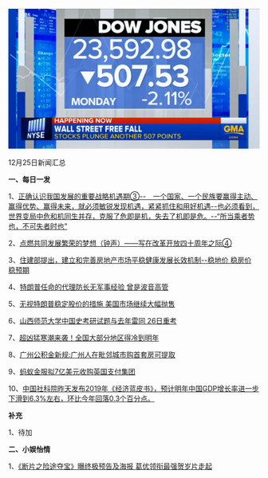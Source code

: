    ![12_01](.\12_25.jpg)

12月25日新闻汇总

**一、每日一发**

1、[正确认识我国发展的重要战略机遇期③--　一个国家、一个民族要赢得主动、赢得优势、赢得未来，就必须敏锐发现机遇，紧紧抓住和用好机遇--也必须看到，世界变局中危和机同生并存，克服了危即是机，失去了机即是危。--“所当乘者势也，不可失者时也”](http://paper.people.com.cn/rmrb/html/2018-12/25/nw.D110000renmrb_20181225_2-01.htm)

2、[点燃共同发展繁荣的梦想（钟声）——写在改革开放四十周年之际④](http://paper.people.com.cn/rmrb/html/2018-12/25/nw.D110000renmrb_20181225_2-03.htm)

3、[住建部提出，建立和完善房地产市场平稳健康发展长效机制--稳地价 稳房价 稳预期](http://paper.people.com.cn/rmrb/html/2018-12/25/nw.D110000renmrb_20181225_2-10.htm)

4、[特朗普任命的代理防长无军事经验 曾是波音高管](https://news.163.com/18/1224/23/E3R1VA6E0001899N.html)

5、[无视特朗普稳定股价的措施 美国市场继续大幅抛售](https://news.163.com/18/1225/00/E3R5TR3S0001899N.html)

6、[山西师范大学中国史考研试题与去年雷同 26日重考](https://news.163.com/18/1224/22/E3QVEJP70001875N.html)

7、[超凶猛寒潮来袭！全国大部分地区得冷到明年](https://news.163.com/18/1224/20/E3QMM49R0001875N.html)

8、[广州公积金新规:广州人在毗邻城市购首套房可提取](https://news.163.com/18/1224/19/E3QIO7T20001875N.html)

9、[蚂蚁金服拟7亿美元收购英国支付集团](http://www.ftchinese.com/premium/001080821?exclusive)

10、[中国社科院昨天发布2019年《经济蓝皮书》，预计明年中国GDP增长率进一步下滑到6.3%左右，环比今年回落0.3个百分点。](https://www.zaobao.com/finance/china/story20181225-918521)





**补充**

1、待加



**二、小娱怡情**

1、[《断片之险途夺宝》曝终极预告及海报 葛优领衔最强贺岁片走起](http://movie.67.com/dyhb/2018/12/24/935113.html)